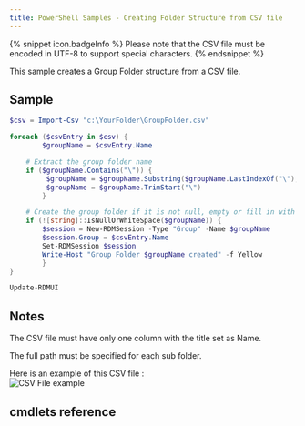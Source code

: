 ```yaml
---
title: PowerShell Samples - Creating Folder Structure from CSV file
---
```

{% snippet icon.badgeInfo %} 
Please note that the CSV file must be encoded in UTF-8 to support special characters. 
{% endsnippet %}
 
This sample creates a Group Folder structure from a CSV file. 

## Sample 

```powershell
$csv = Import-Csv "c:\YourFolder\GroupFolder.csv" 

foreach ($csvEntry in $csv) { 
        $groupName = $csvEntry.Name 

    # Extract the group folder name 
    if ($groupName.Contains("\")) { 
         $groupName = $groupName.Substring($groupName.LastIndexOf("\"), $groupName.Length - $groupName.LastIndexOf("\")) 
         $groupName = $groupName.TrimStart("\") 
        } 

    # Create the group folder if it is not null, empty or fill in with space characters 
    if (![string]::IsNullOrWhiteSpace($groupName)) { 
        $session = New-RDMSession -Type "Group" -Name $groupName 
        $session.Group = $csvEntry.Name 
        Set-RDMSession $session 
        Write-Host "Group Folder $groupName created" -f Yellow 
        } 
} 

Update-RDMUI 
```

## Notes 

The CSV file must have only one column with the title set as Name.  

The full path must be specified for each sub folder.  

Here is an example of this CSV file :  
![CSV File example](https://webdevolutions.azureedge.net/docs/en/rdm/windows/clip11585.png) 

## cmdlets reference 


